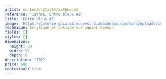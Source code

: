 ```yaml
---
artist: content/artists/isthme.md
reference: 'Isthme, Entre bleus #2'
title: 'Entre bleus #2'
image: 'https://galerie-gaia.s3.eu-west-3.amazonaws.com/tina/uploads/isthme/ISTHME-Entre Bleus #2-2022 -60x51 cm-collage et acrylique sur canson  .jpg'
technique: Acrylique et collage sur papier Canson
fields: []
styles: []
dimensions:
  height: 60
  width: 51
  depth: 0
description: '2022'
price: 600
contextual: true
---
```


